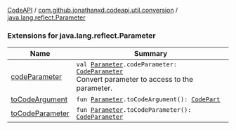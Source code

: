 [CodeAPI](../../index.md) / [com.github.jonathanxd.codeapi.util.conversion](../index.md) / [java.lang.reflect.Parameter](.)

### Extensions for java.lang.reflect.Parameter

| Name | Summary |
|---|---|
| [codeParameter](code-parameter.md) | `val `[`Parameter`](http://docs.oracle.com/javase/6/docs/api/java/lang/reflect/Parameter.html)`.codeParameter: `[`CodeParameter`](../../com.github.jonathanxd.codeapi.base/-code-parameter/index.md)<br>Convert parameter to access to the parameter. |
| [toCodeArgument](to-code-argument.md) | `fun `[`Parameter`](http://docs.oracle.com/javase/6/docs/api/java/lang/reflect/Parameter.html)`.toCodeArgument(): `[`CodePart`](../../com.github.jonathanxd.codeapi/-code-part/index.md) |
| [toCodeParameter](to-code-parameter.md) | `fun `[`Parameter`](http://docs.oracle.com/javase/6/docs/api/java/lang/reflect/Parameter.html)`.toCodeParameter(): `[`CodeParameter`](../../com.github.jonathanxd.codeapi.base/-code-parameter/index.md) |
